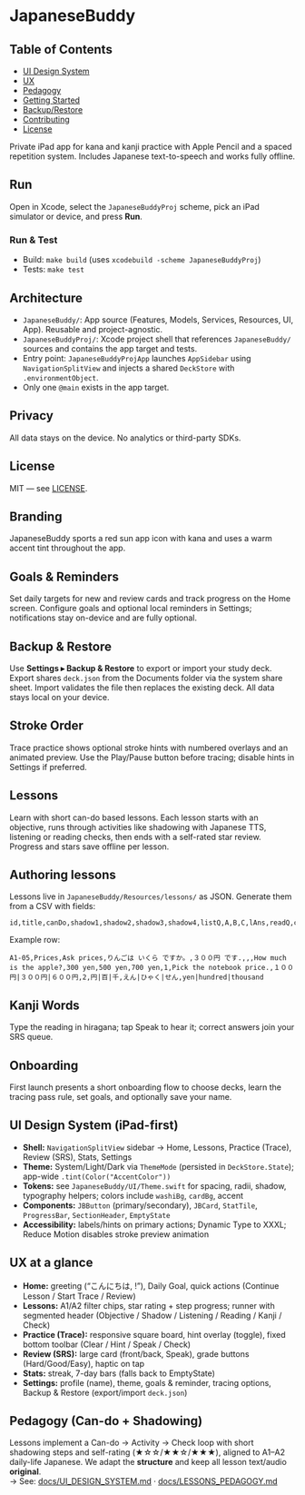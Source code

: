 # JapaneseBuddy

## Table of Contents
- [UI Design System](docs/UI_DESIGN_SYSTEM.md)
- [UX](#ux)
- [Pedagogy](docs/LESSONS_PEDAGOGY.md)
- [Getting Started](#getting-started)
- [Backup/Restore](#backuprestore)
- [Contributing](CONTRIBUTING.md)
- [License](#license)

Private iPad app for kana and kanji practice with Apple Pencil and a spaced repetition system. Includes Japanese text-to-speech and works fully offline.

## Run
Open in Xcode, select the `JapaneseBuddyProj` scheme, pick an iPad simulator or device, and press **Run**.

### Run & Test
- Build: `make build` (uses `xcodebuild -scheme JapaneseBuddyProj`)
- Tests: `make test`

## Architecture
- `JapaneseBuddy/`: App source (Features, Models, Services, Resources, UI, App). Reusable and project-agnostic.
- `JapaneseBuddyProj/`: Xcode project shell that references `JapaneseBuddy/` sources and contains the app target and tests.
- Entry point: `JapaneseBuddyProjApp` launches `AppSidebar` using `NavigationSplitView` and injects a shared `DeckStore` with `.environmentObject`.
- Only one `@main` exists in the app target.

## Privacy
All data stays on the device. No analytics or third-party SDKs.

## License
MIT — see [LICENSE](LICENSE).

## Branding
JapaneseBuddy sports a red sun app icon with kana and uses a warm accent tint throughout the app.

## Goals & Reminders
Set daily targets for new and review cards and track progress on the Home screen. Configure goals and optional local reminders in Settings; notifications stay on-device and are fully optional.

## Backup & Restore
Use **Settings ▸ Backup & Restore** to export or import your study deck. Export shares `deck.json` from the Documents folder via the system share sheet. Import validates the file then replaces the existing deck. All data stays local on your device.

## Stroke Order
Trace practice shows optional stroke hints with numbered overlays and an animated preview. Use the Play/Pause button before tracing; disable hints in Settings if preferred.

## Lessons
Learn with short can-do based lessons. Each lesson starts with an objective, runs through activities like shadowing with Japanese TTS, listening or reading checks, then ends with a self-rated star review. Progress and stars save offline per lesson.

## Authoring lessons
Lessons live in `JapaneseBuddy/Resources/lessons/` as JSON.
Generate them from a CSV with fields:

```
id,title,canDo,shadow1,shadow2,shadow3,shadow4,listQ,A,B,C,lAns,readQ,choices,rAns,kanji,reading,meaning
```

Example row:

```
A1-05,Prices,Ask prices,りんごは いくら ですか。,３００円 です.,,,How much is the apple?,300 yen,500 yen,700 yen,1,Pick the notebook price.,１００円|３００円|６００円,2,円|百|千,えん|ひゃく|せん,yen|hundred|thousand
```

## Kanji Words
Type the reading in hiragana; tap Speak to hear it; correct answers join your SRS queue.
## Onboarding
First launch presents a short onboarding flow to choose decks, learn the tracing pass rule, set goals, and optionally save your name.

## UI Design System (iPad-first)

- **Shell:** `NavigationSplitView` sidebar → Home, Lessons, Practice (Trace), Review (SRS), Stats, Settings  
- **Theme:** System/Light/Dark via `ThemeMode` (persisted in `DeckStore.State`); app-wide `.tint(Color("AccentColor"))`  
- **Tokens:** see `JapaneseBuddy/UI/Theme.swift` for spacing, radii, shadow, typography helpers; colors include `washiBg`, `cardBg`, accent  
- **Components:** `JBButton` (primary/secondary), `JBCard`, `StatTile`, `ProgressBar`, `SectionHeader`, `EmptyState`  
- **Accessibility:** labels/hints on primary actions; Dynamic Type to XXXL; Reduce Motion disables stroke preview animation

## UX at a glance

- **Home:** greeting (“こんにちは, <Name>!”), Daily Goal, quick actions (Continue Lesson / Start Trace / Review)  
- **Lessons:** A1/A2 filter chips, star rating + step progress; runner with segmented header (Objective / Shadow / Listening / Reading / Kanji / Check)  
- **Practice (Trace):** responsive square board, hint overlay (toggle), fixed bottom toolbar (Clear / Hint / Speak / Check)  
- **Review (SRS):** large card (front/back, Speak), grade buttons (Hard/Good/Easy), haptic on tap  
- **Stats:** streak, 7-day bars (falls back to EmptyState)  
- **Settings:** profile (name), theme, goals & reminder, tracing options, Backup & Restore (export/import `deck.json`)

## Pedagogy (Can-do + Shadowing)

Lessons implement a Can-do → Activity → Check loop with short shadowing steps and self-rating (★☆☆/★★☆/★★★), aligned to A1–A2 daily-life Japanese. We adapt the **structure** and keep all lesson text/audio **original**.  
→ See: [docs/UI_DESIGN_SYSTEM.md](docs/UI_DESIGN_SYSTEM.md) · [docs/LESSONS_PEDAGOGY.md](docs/LESSONS_PEDAGOGY.md)

